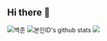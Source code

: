 ## Hi there 👋

 ![백준]( http://mazassumnida.wtf/api/v2/generate_badge?boj=wlsrb4013)
 ![본인ID's github stats](https://github-readme-stats.vercel.app/api?username=Aristia0930&show_icons=true)
<img src="https://img.shields.io/badge/python-3776AB?style=for-the-badge&logo=python&logoColor=white">
